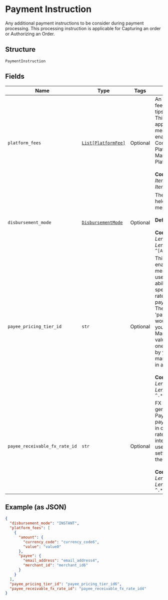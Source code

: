 
# Payment Instruction

Any additional payment instructions to be consider during payment processing. This processing instruction is applicable for Capturing an order or Authorizing an Order.

## Structure

`PaymentInstruction`

## Fields

| Name | Type | Tags | Description |
|  --- | --- | --- | --- |
| `platform_fees` | [`List[PlatformFee]`](../../doc/models/platform-fee.md) | Optional | An array of various fees, commissions, tips, or donations. This field is only applicable to merchants that been enabled for PayPal Complete Payments Platform for Marketplaces and Platforms capability.<br><br>**Constraints**: *Minimum Items*: `0`, *Maximum Items*: `1` |
| `disbursement_mode` | [`DisbursementMode`](../../doc/models/disbursement-mode.md) | Optional | The funds that are held on behalf of the merchant.<br><br>**Default**: `'INSTANT'`<br><br>**Constraints**: *Minimum Length*: `1`, *Maximum Length*: `16`, *Pattern*: `^[A-Z_]+$` |
| `payee_pricing_tier_id` | `str` | Optional | This field is only enabled for selected merchants/partners to use and provides the ability to trigger a specific pricing rate/plan for a payment transaction. The list of eligible 'payee_pricing_tier_id' would be provided to you by your Account Manager. Specifying values other than the one provided to you by your account manager would result in an error.<br><br>**Constraints**: *Minimum Length*: `1`, *Maximum Length*: `20`, *Pattern*: `^.*$` |
| `payee_receivable_fx_rate_id` | `str` | Optional | FX identifier generated returned by PayPal to be used for payment processing in order to honor FX rate (for eligible integrations) to be used when amount is settled/received into the payee account.<br><br>**Constraints**: *Minimum Length*: `1`, *Maximum Length*: `4000`, *Pattern*: `^.*$` |

## Example (as JSON)

```json
{
  "disbursement_mode": "INSTANT",
  "platform_fees": [
    {
      "amount": {
        "currency_code": "currency_code6",
        "value": "value0"
      },
      "payee": {
        "email_address": "email_address4",
        "merchant_id": "merchant_id6"
      }
    }
  ],
  "payee_pricing_tier_id": "payee_pricing_tier_id6",
  "payee_receivable_fx_rate_id": "payee_receivable_fx_rate_id4"
}
```

